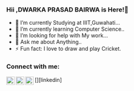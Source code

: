 ### Hii ,DWARKA PRASAD BAIRWA is Here!👋



- 🔭 I’m currently Studying at IIIT,Guwahati...
- 🌱 I’m currently learning Computer Science..
- 🤔 I’m looking for help with My work...
- 💬 Ask me about Anything..
- ⚡ Fun fact: I love to draw and play Cricket.


### Connect with me:

[<img align="left" alt="dp1706 | Twitter" width="22px" src="https://cdn.jsdelivr.net/npm/simple-icons@v3/icons/twitter.svg" />](https://twitter.com/Dwarkap50391078)
[<img align="left" alt="dp1706 | LinkedIn" width="22px" src="https://cdn.jsdelivr.net/npm/simple-icons@v3/icons/linkedin.svg" />][linkedin]
[<img align="left" alt="dp1706 | Instagram" width="22px" src="https://cdn.jsdelivr.net/npm/simple-icons@v3/icons/instagram.svg" />](https://www.instagram.com/bdwarkaprasad)

<br />


